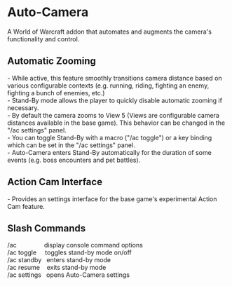 <h1>Auto-Camera</h1>
A World of Warcraft addon that automates and augments the camera's functionality and control.

<h2>Automatic Zooming</h2>
- While active, this feature smoothly transitions camera distance based on various configurable contexts (e.g. running, riding, fighting an enemy, fighting a bunch of enemies, etc.)<br/>
- Stand-By mode allows the player to quickly disable automatic zooming if necessary.<br/>
    - By default the camera zooms to View 5 (Views are configurable camera distances available in the base game). This behavior can be changed in the "/ac settings" panel.<br/>
    - You can toggle Stand-By with a macro ("/ac toggle") or a key binding which can be set in the "/ac settings" panel.<br/>
    - Auto-Camera enters Stand-By automatically for the duration of some events (e.g. boss encounters and pet battles).<br/>

<h2>Action Cam Interface</h2>
- Provides an settings interface for the base game's experimental Action Cam feature.<br/>

<h2>Slash Commands</h2>
/ac &nbsp&nbsp&nbsp&nbsp&nbsp&nbsp&nbsp&nbsp&nbsp&nbsp&nbsp&nbsp&nbsp&nbsp&nbspdisplay console command options<br/>
/ac toggle&nbsp&nbsp&nbsp&nbsp&nbsptoggles stand-by mode on/off<br/>
/ac standby&nbsp&nbsp&nbspenters stand-by mode<br/>
/ac resume&nbsp&nbsp&nbsp&nbspexits stand-by mode<br/>
/ac settings&nbsp&nbsp&nbspopens Auto-Camera settings<br/>
